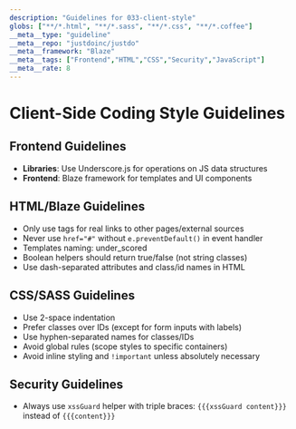 ```yaml
---
description: "Guidelines for 033-client-style"
globs: ["**/*.html", "**/*.sass", "**/*.css", "**/*.coffee"]
__meta__type: "guideline"
__meta__repo: "justdoinc/justdo"
__meta__framework: "Blaze"
__meta__tags: ["Frontend","HTML","CSS","Security","JavaScript"]
__meta__rate: 8
---
```

# Client-Side Coding Style Guidelines

## Frontend Guidelines

- **Libraries**: Use Underscore.js for operations on JS data structures
- **Frontend**: Blaze framework for templates and UI components

## HTML/Blaze Guidelines

- Only use <a> tags for real links to other pages/external sources
- Never use `href="#"` without `e.preventDefault()` in event handler
- Templates naming: under_scored
- Boolean helpers should return true/false (not string classes)
- Use dash-separated attributes and class/id names in HTML

## CSS/SASS Guidelines

- Use 2-space indentation
- Prefer classes over IDs (except for form inputs with labels)
- Use hyphen-separated names for classes/IDs
- Avoid global rules (scope styles to specific containers)
- Avoid inline styling and `!important` unless absolutely necessary

## Security Guidelines

- Always use `xssGuard` helper with triple braces: `{{{xssGuard content}}}` instead of `{{{content}}}`